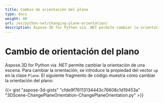 ```yaml
---
title: Cambio de orientación del plano
type: docs
weight: 40
url: /es/python-net/changing-plane-orientation/
description: Aspose.3D for Python via .NET permite cambiar la orientación de una escena. Para cambiar la orientación, se introduce la propiedad del vector Up en Clase de plano.
---
```

#  **Cambio de orientación del plano**
Aspose.3D for Python via .NET permite cambiar la orientación de una escena. Para cambiar la orientación, se introduce la propiedad del vector `up` en la clase `Plane`. El siguiente fragmento de código muestra cómo cambiar la orientación del plano:

{{< gist "aspose-3d-gists" "cfde9f76113134443c76608c1d19453a" "3DScene-ChangePlaneOrientation-ChangePlaneOrientation.py" >}}
